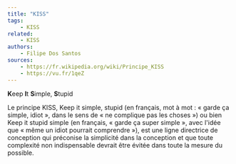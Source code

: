 ```yaml
---
title: "KISS"
tags:
    - KISS
related:
    - KISS
authors:
    - Filipe Dos Santos
sources:
    - https://fr.wikipedia.org/wiki/Principe_KISS
    - https://vu.fr/1qeZ
---
```


**K**eep **I**t **S**imple, **S**tupid

Le principe KISS, Keep it simple, stupid (en français, mot à mot : « garde ça simple, idiot », dans le sens de « ne complique pas les choses ») ou bien Keep it stupid simple (en français, « garde ça super simple », avec l'idée que « même un idiot pourrait comprendre »), est une ligne directrice de conception qui préconise la simplicité dans la conception et que toute complexité non indispensable devrait être évitée dans toute la mesure du possible.

